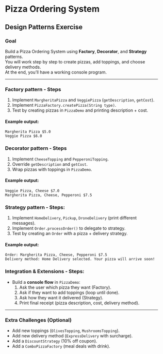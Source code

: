 # Pizza Ordering System 
## Design Patterns Exercise
### Goal
Build a Pizza Ordering System using **Factory**, **Decorator**, and **Strategy** patterns.  
You will work step by step to create pizzas, add toppings, and choose delivery methods.  
At the end, you’ll have a working console program.

---

### Factory pattern - Steps
1. Implement `MargheritaPizza` and `VeggiePizza` (`getDescription`, `getCost`). 
2. Implement `PizzaFactory.createPizza(String type)`. 
3. Test by creating pizzas in `PizzaDemo` and printing description + cost.

#### Example output:
```text
Margherita Pizza $5.0
Veggie Pizza $6.0
```

### Decorator pattern - Steps
1. Implement `CheeseTopping` and `PepperoniTopping`.
2. Override `getDescription` and `getCost`.
3. Wrap pizzas with toppings in `PizzaDemo`.

#### Example output:
```text
Veggie Pizza, Cheese $7.0
Margherita Pizza, Cheese, Pepperoni $7.5
```

### Strategy pattern - Steps:
1. Implement `HomeDelivery`, `Pickup`, `DroneDelivery` (print different messages).
2. Implement `Order.processOrder()` to delegate to strategy.
3. Test by creating an `Order` with a pizza + delivery strategy.

#### Example output:
```text
Order: Margherita Pizza, Cheese, Pepperoni $7.5
Delivery method: Home Delivery selected. Your pizza will arrive soon!
```

### Integration & Extensions - Steps:
- Build a **console flow** in `PizzaDemo`:
    1. Ask the user which pizza they want (Factory).
    2. Ask if they want to add toppings (loop until done).
    3. Ask how they want it delivered (Strategy).
    4. Print final receipt (pizza description, cost, delivery method).

---

### Extra Challenges (Optional)
- Add new toppings (`OlivesTopping`, `MushroomsTopping`).
- Add new delivery method (`ExpressDelivery` with surcharge).
- Add a `DiscountStrategy` (10% off coupon).
- Add a `ComboPizzaFactory` (meal deals with drink).
